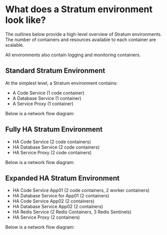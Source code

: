 # What does a Stratum environment look like?

The outlines below provide a high-level overview of Stratum environments. The number of containers and resources available to each container are scalable.

All environments also contain logging and monitoring containers.

## Standard Stratum Environment

At the simplest level, a Stratum environment contains:

- A Code Service (1 code container)
- A Database Service (1 container)
- A Service Proxy (1 container)

Below is a network flow diagram:

## Fully HA Stratum Environment

- HA Code Service (2 code containers)
- HA Database Service (2 code containers)
- HA Service Proxy (2 code containers)

Below is a network flow diagram:

## Expanded HA Stratum Environment

- HA Code Service App01 (2 code containers, 2 worker containers)
- HA Database Service for App01 (2 containers)
- HA Code Service App02 (2 containers)
- HA Database Service App02 (2 containers)
- HA Redis Service (2 Redis Containers, 3 Redis Sentinels)
- HA Service Proxy (2 containers)

Below is a network flow diagram:
